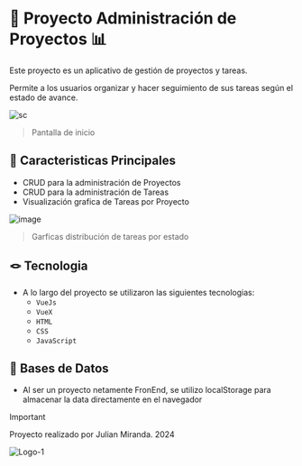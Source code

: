 # 🏢 Proyecto Administración de Proyectos 📊

Este proyecto es un aplicativo de gestión de proyectos y tareas.

Permite a los usuarios organizar y hacer seguimiento de sus tareas según el estado de avance.

![sc](https://github.com/user-attachments/assets/e0e4f1ee-0a12-4bd7-ba7f-99587c1f343d)
> Pantalla de inicio

## 💾 Caracteristicas Principales
- CRUD para la administración de Proyectos
- CRUD para la administración de Tareas
- Visualización grafica de Tareas por Proyecto

![image](https://github.com/user-attachments/assets/12b526cc-1430-4bf0-aab8-a92c603cdb4b)
> Garficas distribución de tareas por estado

## 🪢 Tecnologia
- A lo largo del proyecto se utilizaron las siguientes tecnologias:
  - `VueJs`
  - `VueX`
  - `HTML`
  - `CSS`
  - `JavaScript`
 
## 💾 Bases de Datos
- Al ser un proyecto netamente FronEnd, se utilizo localStorage para almacenar la data directamente en el navegador




> [!IMPORTANT]
Proyecto realizado por Julian Miranda.
2024

![Logo-1](https://github.com/JulianMi12/Administracion-Hotelera/assets/71536893/892b1ce9-d87c-42a2-a10f-a860cafb7811)

